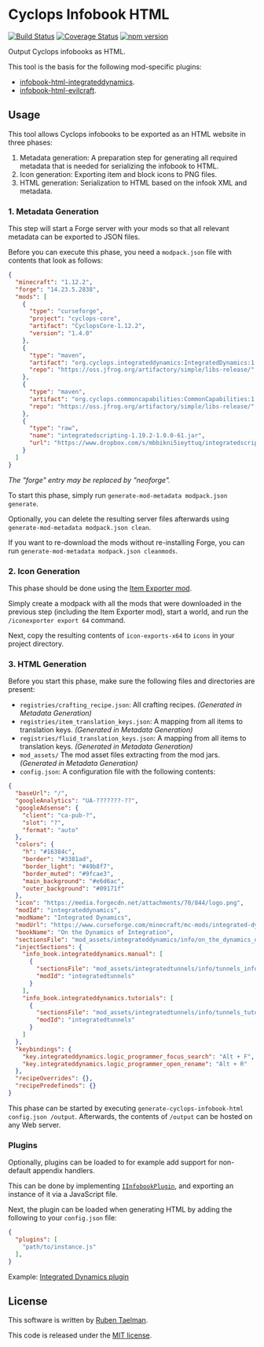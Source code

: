 # Cyclops Infobook HTML

[![Build Status](https://travis-ci.org/CyclopsMC/infobook-html.svg?branch=master)](https://travis-ci.org/CyclopsMC/infobook-html)
[![Coverage Status](https://coveralls.io/repos/github/CyclopsMC/infobook-html/badge.svg?branch=master)](https://coveralls.io/github/CyclopsMC/infobook-html?branch=master)
[![npm version](https://badge.fury.io/js/infobook-html.svg)](https://www.npmjs.com/package/infobook-html)

Output Cyclops infobooks as HTML.

This tool is the basis for the following mod-specific plugins:

* [infobook-html-integrateddynamics](https://github.com/CyclopsMC/infobook-html-integrateddynamics).
* [infobook-html-evilcraft](https://github.com/CyclopsMC/infobook-html-evilcraft).

## Usage

This tool allows Cyclops infobooks to be exported as an HTML website in three phases:

1. Metadata generation: A preparation step for generating all required metadata that is needed for serializing the infobook to HTML.
2. Icon generation: Exporting item and block icons to PNG files. 
3. HTML generation: Serialization to HTML based on the infook XML and metadata.

### 1. Metadata Generation

This step will start a Forge server with your mods so that all relevant metadata can be exported to JSON files.

Before you can execute this phase, you need a `modpack.json` file with contents that look as follows:
```json
{
  "minecraft": "1.12.2",
  "forge": "14.23.5.2838",
  "mods": [
	{
	  "type": "curseforge",
	  "project": "cyclops-core",
	  "artifact": "CyclopsCore-1.12.2",
	  "version": "1.4.0"
	},
    {
	  "type": "maven",
      "artifact": "org.cyclops.integrateddynamics:IntegratedDynamics:1.12.2-1.0.9-1317",
      "repo": "https://oss.jfrog.org/artifactory/simple/libs-release/"
    },
    {
	  "type": "maven",
      "artifact": "org.cyclops.commoncapabilities:CommonCapabilities:1.12.2-2.4.4-309",
      "repo": "https://oss.jfrog.org/artifactory/simple/libs-release/"
    },
    {
      "type": "raw",
      "name": "integratedscripting-1.19.2-1.0.0-61.jar",
      "url": "https://www.dropbox.com/s/mbbikni5ieyttuq/integratedscripting-1.19.2-1.0.0-61.jar?dl=1"
    }
  ]
}
```

*The "forge" entry may be replaced by "neoforge".*

To start this phase, simply run `generate-mod-metadata modpack.json generate`.

Optionally, you can delete the resulting server files afterwards using `generate-mod-metadata modpack.json clean`.

If you want to re-download the mods without re-installing Forge, you can run `generate-mod-metadata modpack.json cleanmods`.

### 2. Icon Generation

This phase should be done using the [Item Exporter mod](https://github.com/CyclopsMC/IconExporter).

Simply create a modpack with all the mods that were downloaded in the previous step (including the Item Exporter mod),
start a world, and run the `/iconexporter export 64` command.

Next, copy the resulting contents of `icon-exports-x64` to `icons` in your project directory.

### 3. HTML Generation

Before you start this phase, make sure the following files and directories are present:

* `registries/crafting_recipe.json`: All crafting recipes. _(Generated in Metadata Generation)_
* `registries/item_translation_keys.json`: A mapping from all items to translation keys. _(Generated in Metadata Generation)_
* `registries/fluid_translation_keys.json`: A mapping from all items to translation keys. _(Generated in Metadata Generation)_
* `mod_assets/` The mod asset files extracting from the mod jars. _(Generated in Metadata Generation)_
* `config.json`: A configuration file with the following contents:

```json
{
  "baseUrl": "/",
  "googleAnalytics": "UA-???????-??",
  "googleAdsense": {
    "client": "ca-pub-?",
    "slot": "?",
    "format": "auto"
  },
  "colors": {
    "h": "#16384c",
    "border": "#3381ad",
    "border_light": "#49b8f7",
    "border_muted": "#9fcae3",
    "main_background": "#e6d6ac",
    "outer_background": "#09171f"
  },
  "icon": "https://media.forgecdn.net/attachments/70/844/logo.png",
  "modId": "integrateddynamics",
  "modName": "Integrated Dynamics",
  "modUrl": "https://www.curseforge.com/minecraft/mc-mods/integrated-dynamics",
  "bookName": "On the Dynamics of Integration",
  "sectionsFile": "mod_assets/integrateddynamics/info/on_the_dynamics_of_integration.xml",
  "injectSections": {
    "info_book.integrateddynamics.manual": [
      {
        "sectionsFile": "mod_assets/integratedtunnels/info/tunnels_info.xml",
        "modId": "integratedtunnels"
      }
    ],
    "info_book.integrateddynamics.tutorials": [
      {
        "sectionsFile": "mod_assets/integratedtunnels/info/tunnels_tutorials.xml",
        "modId": "integratedtunnels"
      }
    ]
  },
  "keybindings": {
    "key.integrateddynamics.logic_programmer_focus_search": "Alt + F",
    "key.integrateddynamics.logic_programmer_open_rename": "Alt + R"
  },
  "recipeOverrides": {},
  "recipePredefineds": {}
}
```

This phase can be started by executing `generate-cyclops-infobook-html config.json /output`.
Afterwards, the contents of `/output` can be hosted on any Web server.

### Plugins

Optionally, plugins can be loaded to for example add support for non-default appendix handlers.

This can be done by implementing [`IInfobookPlugin`](https://github.com/CyclopsMC/infobook-html/blob/master/lib/infobook/IInfobookPlugin.ts),
and exporting an instance of it via a JavaScript file.

Next, the plugin can be loaded when generating HTML by adding the following to your `config.json` file:

```json
{
  "plugins": [
    "path/to/instance.js"
  ],
}
```

Example: [Integrated Dynamics plugin](https://github.com/CyclopsMC/infobook-html-integrateddynamics)

## License
This software is written by [Ruben Taelman](http://rubensworks.net/).

This code is released under the [MIT license](http://opensource.org/licenses/MIT).
